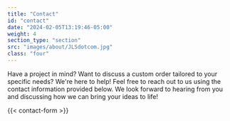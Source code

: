 ```yaml
---
title: "Contact"
id: "contact"
date: "2024-02-05T13:19:46-05:00"
weight: 4
section_type: "section"
src: "images/about/JLSdotcom.jpg"
class: "four"
---
```



Have a project in mind? Want to discuss a custom order tailored to your specific needs? We're here to help! Feel free to reach out to us using the contact information provided below. We look forward to hearing from you and discussing how we can bring your ideas to life!

{{< contact-form >}}
